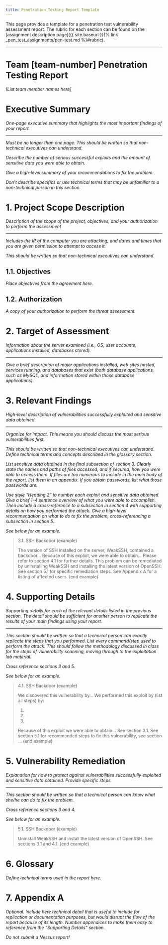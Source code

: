 ```yaml
---
title: Penetration Testing Report Template
---
```


This page provides a template for a penetration test vulnerability assessment
report. The rubric for each section can be found on the [assignment description
page]({{ site.baseurl }}{% link _pen_test_assignments/pen-test.md %}#rubric).

---

# Team [team-number] Penetration Testing Report

_[List team member names here]_

# Executive Summary

_One-page executive summary that highlights the
most important findings of your report._

---

_Must be no longer than one page. This should be written so that
non-technical executives can understand._

_Describe the number of serious successful
exploits and the amount of sensitive data you were
able to obtain._

_Give a high-level summary of your recommendations
to fix the problem._

_Don’t describe specifics or use technical terms
that may be unfamiliar to a non-technical person in
this section._

# 1.	Project Scope Description

_Description of the scope of the project, objectives, and your authorization to perform the assessment_

---

_Includes the IP of the computer you
are attacking, and dates and times that you are given permission to attempt to
access it._

_This should be written so that non-technical executives can understand._

## 1.1.	Objectives

_Place objectives from the agreement here._


## 1.2.	Authorization

_A copy of your authorization to perform the threat assessment._

# 2.	Target of Assessment

_Information about the server examined (i.e., OS, user accounts, applications installed, databases stored)._

---

_Give a brief description of major applications installed, web sites hosted, services running, and
databases that exist (both database applications, such as MySQL, and information stored within those database
applications)._

# 3.	Relevant Findings

_High-level description of vulnerabilities successfully exploited and sensitive data obtained._

---

_Organize for impact. This means you should discuss the most serious vulnerabilities first._

_This should be written so that non-technical executives can understand. Define technical terms and concepts described in
the glossary section._

_List sensitive data obtained in the final subsection of section 3. Clearly state the names and paths of files accessed,
and if secured, how you were able to access them. If files are too numerous to include in the main body of the report,
list them in an appendix. If you obtain passwords, list what those passwords are._

_Use style “Heading 2” to number each exploit and sensitive data obtained.
Give a brief 1–4 sentence overview of what you were able to accomplish. Then include a cross-reference to a subsection in
section 4 with supporting details on how you performed the attack. Give a high-level recommendation on what to do to fix
the problem, cross-referencing a subsection in section 5._

_See below for an example._

> 3.1.	SSH Backdoor (example)
>
> The version of SSH installed on the server, WeakSSH, contained a backdoor… Because of this exploit, we were able to
> obtain… Please refer to section 4.1 for further details. This problem can be remediated by uninstalling WeakSSH and
> installing the latest version of OpenSSH. See section 5.1 for specific remediation steps. See Appendix A for a listing
> of affected users. (end example)

# 4.	Supporting Details

_Supporting details for each of the relevant details listed in the previous section. The detail
should be sufficient for another person to replicate the results of your main findings using your report._

---

_This section should be written so that a technical person can exactly replicate the steps that you performed. List every
command/step used to perform the attack. This should follow the methodology discussed in class for the steps of
vulnerability scanning, moving through to the exploitation lab material._

_Cross reference sections 3 and 5._

_See below for an example._

>4.1.	SSH Backdoor (example)
>
>We discovered this vulnerability by… We performed this exploit by (list all steps) by:
>
> 1.
>
> 2.
>
> 3.
>
>Because of this exploit we were able to obtain… See section 3.1. See section 5.1 for recommended steps to fix this
>vulnerability, see section … (end example)

# 5.	Vulnerability Remediation

_Explanation for how to protect against vulnerabilities successfully exploited and sensitive data obtained. Provide
specific steps._

---

_This section should be written so that a technical person can know what she/he can do to fix the problem._

_Cross reference sections 3 and 4._

_See below for an example._

> 5.1.	SSH Backdoor (example)
>
> Uninstall WeakSSH and install the latest version of OpenSSH. See sections 3.1 and 4.1. (end example)

# 6.	Glossary

_Define technical terms used in the report here._

# 7.	Appendix A

_Optional. Include here technical detail that is useful to include for replication or documentation purposes, but would
disrupt the flow of the report because of its length. Number appendices to make them easy to reference from the
“Supporting Details” section._

_Do *not* submit a Nessus report!_
